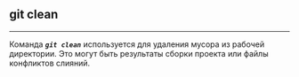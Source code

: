 ## git clean
---
Команда ***`git clean`*** используется для удаления мусора из рабочей директории. Это могут быть результаты сборки проекта или файлы конфликтов слияний.